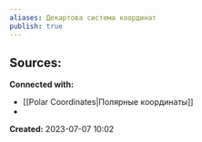 ```yaml
---
aliases: Декартова система координат
publish: true
---
```














**Sources:**
- 


**Connected with:**
- [[Polar Coordinates|Полярные координаты]]
- 



**Created:** 2023-07-07 10:02